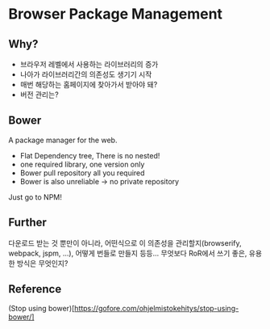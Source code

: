 # Browser Package Management
## Why?
* 브라우저 레벨에서 사용하는 라이브러리의 증가
* 나아가 라이브러리간의 의존성도 생기기 시작
* 매번 해당하는 홈페이지에 찾아가서 받아야 돼?
* 버전 관리는?

## Bower
A package manager for the web.

* Flat Dependency tree, There is no nested!
* one required library, one version only
* Bower pull repository all you required
* Bower is also unreliable -> no private repository

Just go to NPM!

## Further
다운로드 받는 것 뿐만이 아니라, 어떤식으로 이 의존성을 관리할지(browserify, webpack, jspm, ...), 어떻게 번들로 만들지 등등... 무엇보다 RoR에서 쓰기 좋은, 유용한 방식은 무엇인지?

## Reference
(Stop using bower)[https://gofore.com/ohjelmistokehitys/stop-using-bower/]
